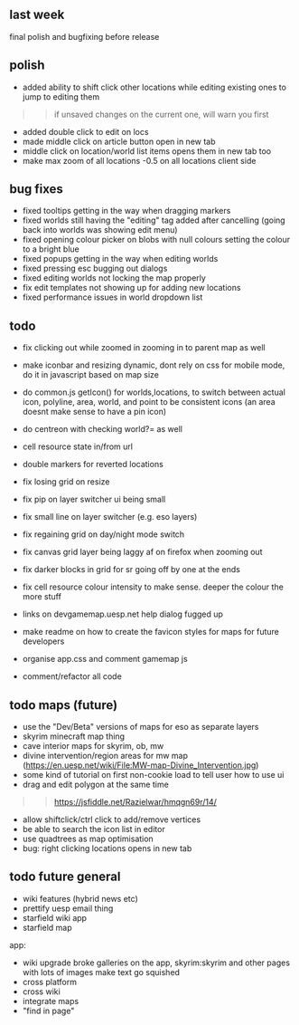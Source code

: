 ## last week

final polish and bugfixing before release

## polish
- added ability to shift click other locations while editing existing ones to jump to editing them
>> if unsaved changes on the current one, will warn you first
- added double click to edit on locs
- made middle click on article button open in new tab
- middle click on location/world list items opens them in new tab too
- make max zoom of all locations -0.5 on all locations client side

## bug fixes
- fixed tooltips getting in the way when dragging markers
- fixed worlds still having the "editing" tag added after cancelling (going back into worlds was showing edit menu)
- fixed opening colour picker on blobs with null colours setting the colour to a bright blue
- fixed popups getting in the way when editing worlds
- fixed pressing esc bugging out dialogs
- fixed editing worlds not locking the map properly
- fix edit templates not showing up for adding new locations
- fixed performance issues in world dropdown list

## todo

- fix clicking out while zoomed in zooming in to parent map as well

- make iconbar and resizing dynamic, dont rely on css for mobile mode, do it in javascript based on map size

- do common.js getIcon() for worlds,locations, to switch between actual icon, polyline, area, world, and point
to be consistent icons (an area doesnt make sense to have a pin icon)

- do centreon with checking world?= as well
- cell resource state in/from url

- double markers for reverted locations

- fix losing grid on resize

- fix pip on layer switcher ui being small
- fix small line on layer switcher (e.g. eso layers)

- fix regaining grid on day/night mode switch
- fix canvas grid layer being laggy af on firefox when zooming out
- fix darker blocks in grid for sr going off by one at the ends

- fix cell resource colour intensity to make sense. deeper the colour the more stuff

- links on devgamemap.uesp.net help dialog fugged up

- make readme on how to create the favicon styles for maps for future developers

- organise app.css and comment gamemap js

- comment/refactor all code

## todo maps (future)
- use the "Dev/Beta" versions of maps for eso as separate layers
- skyrim minecraft map thing
- cave interior maps for skyrim, ob, mw
- divine intervention/region areas for mw map (https://en.uesp.net/wiki/File:MW-map-Divine_Intervention.jpg)
- some kind of tutorial on first non-cookie load to tell user how to use ui
- drag and edit polygon at the same time
>> https://jsfiddle.net/Razielwar/hmqgn69r/14/
- allow shiftclick/ctrl click to add/remove vertices
- be able to search the icon list in editor
- use quadtrees as map optimisation
- bug: right clicking locations opens in new tab

## todo future general
- wiki features (hybrid news etc)
- prettify uesp email thing
- starfield wiki app
- starfield map

app:
- wiki upgrade broke galleries on the app, skyrim:skyrim and other pages with lots of images make text go squished
- cross platform
- cross wiki
- integrate maps
- "find in page"